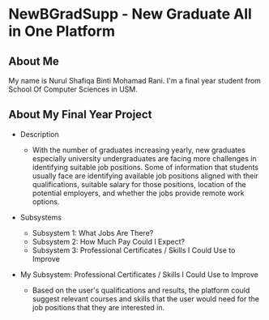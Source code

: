 # NewBGradSupp - New Graduate All in One Platform

## About Me
My name is Nurul Shafiqa Binti Mohamad Rani. I'm a final year student from School Of Computer Sciences in USM.

## About My Final Year Project

* Description

    - With the number of graduates increasing yearly, new graduates especially university undergraduates are facing more challenges in identifying suitable job positions.  Some of information that students usually face are identifying available job positions aligned with their qualifications, suitable salary for those positions, location of the potential employers, and whether the jobs provide remote work options. 

* Subsystems
    - Subsystem 1: What Jobs Are There? 
    - Subsystem 2: How Much Pay Could I Expect?
    - Subsystem 3: Professional Certificates / Skills I Could Use to Improve 
    
* My Subsystem: Professional Certificates / Skills I Could Use to Improve 
    - Based on the user's qualifications and results, the platform could suggest relevant courses and skills that the user would need for the job positions that they are interested in.
